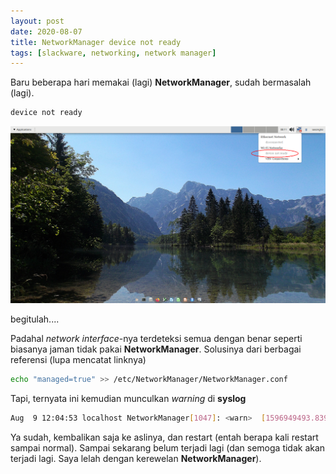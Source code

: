 ```yaml
---
layout: post
date: 2020-08-07
title: NetworkManager device not ready
tags: [slackware, networking, network manager]
---
```

Baru beberapa hari memakai (lagi) **NetworkManager**, sudah bermasalah (lagi).
```bash
device not ready
```
![](/gambar/networkmanager-device-not-ready.png)

begitulah....

Padahal _network interface_-nya terdeteksi semua dengan benar seperti biasanya jaman tidak pakai **NetworkManager**.
Solusinya dari berbagai referensi (lupa mencatat linknya)
```bash
echo "managed=true" >> /etc/NetworkManager/NetworkManager.conf
```

Tapi, ternyata ini kemudian munculkan _warning_ di **syslog**
```bash
Aug  9 12:04:53 localhost NetworkManager[1047]: <warn>  [1596949493.8398] config: unknown key 'managed' in section [main] of file '/etc/NetworkManager/NetworkManager.conf
```
Ya sudah, kembalikan saja ke aslinya, dan restart (entah berapa kali restart sampai normal). Sampai sekarang belum terjadi lagi (dan semoga tidak akan terjadi lagi. Saya lelah dengan kerewelan **NetworkManager**).
